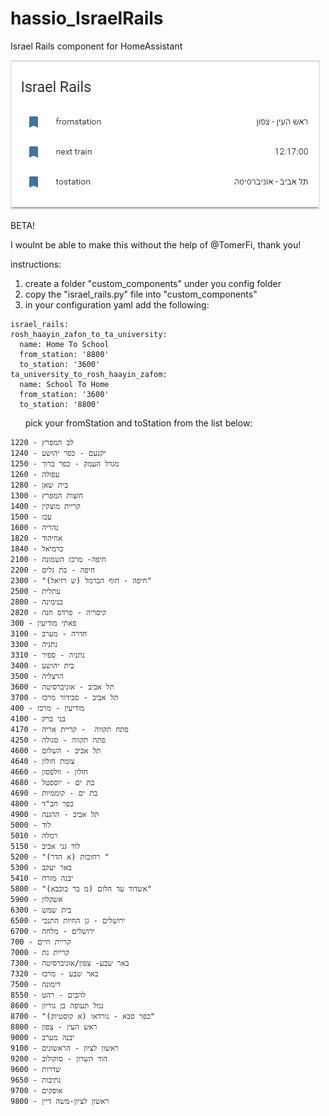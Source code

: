 # hassio_IsraelRails
Israel Rails component for HomeAssistant

![alt text](https://github.com/pickeld/hassio_IsraelRails/blob/master/Capture.PNG)

BETA!

I woulnt be able to make this without the help of @TomerFi, thank you!

instructions:
  1. create a folder "custom_components" under you config folder
  2. copy the "israel_rails.py" file into "custom_components"
  3. in your configuration yaml add the following:
  ```
israel_rails:
  rosh_haayin_zafon_to_ta_university:
    name: Home To School
    from_station: '8800'
    to_station: '3600'
  ta_university_to_rosh_haayin_zafom:
    name: School To Home
    from_station: '3600'
    to_station: '8800'
```

      
pick your fromStation and toStation from the list below:
```
1220 - לב המפרץ
1240 - יקנעם - כפר יהושע
1250 - מגדל העמק - כפר ברוך
1260 - עפולה
1280 - בית שאן
1300 - חוצות המפרץ
1400 - קריית מוצקין
1500 - עכו
1600 - נהריה
1820 - אחיהוד
1840 - כרמיאל
2100 - חיפה- מרכז השמונה
2200 - חיפה - בת גלים
2300 - "חיפה - חוף הכרמל (ש רזיאל)"
2500 - עתלית
2800 - בנימינה
2820 - קיסריה - פרדס חנה
300 - פאתי מודיעין
3100 - חדרה - מערב
3300 - נתניה
3310 - נתניה - ספיר
3400 - בית יהושע
3500 - הרצליה
3600 - תל אביב - אוניברסיטה
3700 - תל אביב - סבידור מרכז
400 - מודיעין - מרכז
4100 - בני ברק
4170 - פתח תקווה  - קריית אריה
4250 - פתח תקווה - סגולה
4600 - תל אביב - השלום
4640 - צומת חולון
4660 - חולון - וולפסון
4680 - בת ים - יוספטל
4690 - בת ים - קוממיות
4800 - כפר חב"ד
4900 - תל אביב - ההגנה
5000 - לוד
5010 - רמלה
5150 - לוד גני אביב
5200 - "רחובות (א הדר) "
5300 - באר יעקב
5410 - יבנה מזרח
5800 - "אשדוד עד הלום (מ בר כוכבא)"
5900 - אשקלון
6300 - בית שמש
6500 - ירושלים - גן החיות התנכי
6700 - ירושלים - מלחה
700 - קריית חיים
7000 - קריית גת
7300 - באר שבע- צפון/אוניברסיטה
7320 - באר שבע - מרכז
7500 - דימונה
8550 - להבים - רהט
8600 - נמל תעופה בן גוריון
8700 - "כפר סבא - נורדאו (א קוסטיוק)"
8800 - ראש העין - צפון
9000 - יבנה מערב
9100 - ראשון לציון - הראשונים
9200 - הוד השרון - סוקולוב
9600 - שדרות
9650 - נתיבות
9700 - אופקים
9800 - ראשון לציון-משה דיין
```

